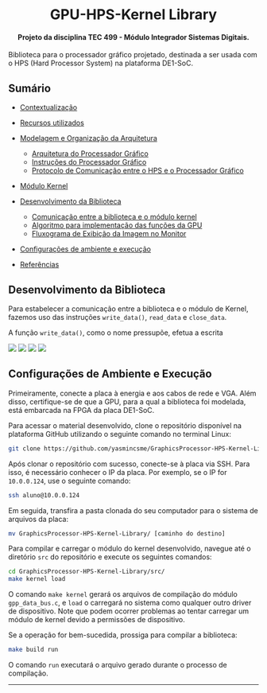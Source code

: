 <h1 align="center"> GPU-HPS-Kernel Library </h1>

<h4 align="center">Projeto da disciplina TEC 499 - Módulo Integrador Sistemas Digitais.</h4>

Biblioteca para o processador gráfico projetado, destinada a ser usada com o HPS (Hard Processor System) na plataforma DE1-SoC.

## Sumário
- [Contextualização](#contextualizacao)
- [Recursos utilizados](recursos-utilizados)
- [Modelagem e Organização da Arquitetura](modelagem-e-organizacao-da-arquitetura)
    - [Arquitetura do Processador Gráfico](arquitetura-do-processador-grafico)
    - [Instruções do Processador Gráfico](instrucoes-do-processador-grafico)
    - [Protocolo de Comunicação entre o HPS e o Processador Gráfico](protocolo-de-comunicacao-entre-o-hps-e-o-processador-grafico)
- [Módulo Kernel]()
- [Desenvolvimento da Biblioteca](desenvolvimento-da-biblioteca)
    - [Comunicação entre a biblioteca e o módulo kernel](comunicacao-entre-a-biblioteca-e-o-modulo-kernel)
    - [Algoritmo para implementação das funções da GPU](Algoritmo-para-implementacao-das-funcoes-da-gpu)
    - [Fluxograma de Exibição da Imagem no Monitor](fluxograma-para-exibicao-da-imagem-no-monitor)

- [Configurações de ambiente e execução](#configuracoes-de-ambiente-e-execucao)
- [Referências](#referências)


## Desenvolvimento da Biblioteca

Para estabelecer a comunicação entre a biblioteca e o módulo de Kernel, fazemos uso das instruções `write_data()`, `read_data` e `close_data`.

A função `write_data()`, como o nome pressupõe, efetua a escrita 

<img width="" src="https://github.com/yasmincsme/GraphicsProcessor-HPS-Kernel-Library/blob/docs/docs/write_data.jpg">


<img width="" src="https://github.com/yasmincsme/GraphicsProcessor-HPS-Kernel-Library/blob/docs/docs/read_data.jpg">

<img width="" src="https://github.com/yasmincsme/GraphicsProcessor-HPS-Kernel-Library/blob/docs/docs/close_data.jpg">

<img width="" src="https://github.com/yasmincsme/GraphicsProcessor-HPS-Kernel-Library/blob/docs/docs/instruction.jpg">

## Configurações de Ambiente e Execução

Primeiramente, conecte a placa à energia e aos cabos de rede e VGA. Além disso, certifique-se de que a GPU, para a qual a biblioteca foi modelada, está embarcada na FPGA da placa DE1-SoC.

Para acessar o material desenvolvido, clone o repositório disponível na plataforma GitHub utilizando o seguinte comando no terminal Linux:

```bash
git clone https://github.com/yasmincsme/GraphicsProcessor-HPS-Kernel-Library.git
```

Após clonar o repositório com sucesso, conecte-se à placa via SSH. Para isso, é necessário conhecer o IP da placa. Por exemplo, se o IP for `10.0.0.124`, use o seguinte comando:

```bash
ssh aluno@10.0.0.124
```

Em seguida, transfira a pasta clonada do seu computador para o sistema de arquivos da placa:

```bash
mv GraphicsProcessor-HPS-Kernel-Library/ [caminho do destino]
```

Para compilar e carregar o módulo do kernel desenvolvido, navegue até o diretório `src` do repositório e execute os seguintes comandos:

```bash
cd GraphicsProcessor-HPS-Kernel-Library/src/
make kernel load
```

O comando `make kernel` gerará os arquivos de compilação do módulo `gpp_data_bus.c`, e `load` o carregará no sistema como qualquer outro driver de dispositivo. Note que podem ocorrer problemas ao tentar carregar um módulo de kernel devido a permissões de dispositivo.

Se a operação for bem-sucedida, prossiga para compilar a biblioteca:

```bash
make build run
```

O comando `run` executará o arquivo gerado durante o processo de compilação.

---